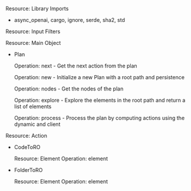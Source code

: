 Resource: Library Imports
- async_openai, cargo, ignore, serde, sha2, std

Resource: Input Filters

Resource: Main Object
- Plan<Persistence>

    Operation: next
        - Get the next action from the plan

    Operation: new
        - Initialize a new Plan with a root path and persistence

    Operation: nodes
        - Get the nodes of the plan

    Operation: explore
        - Explore the elements in the root path and return a list of elements

    Operation: process
        - Process the plan by computing actions using the dynamic and client

Resource: Action
- CodeToRO
    
    Resource: Element
    Operation: element

- FolderToRO

    Resource: Element
    Operation: element